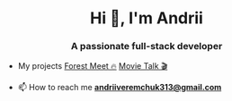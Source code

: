 <h1 align="center">Hi 👋, I'm Andrii</h1>
<h3 align="center">A passionate full-stack developer</h3>

- My projects [Forest Meet 🔥](https://forest-meet.com/) [Movie Talk 🎬](https://www.amazon.com/gp/product/B0CXJN9MPC)

- 📫 How to reach me **andriiveremchuk313@gmail.com**
